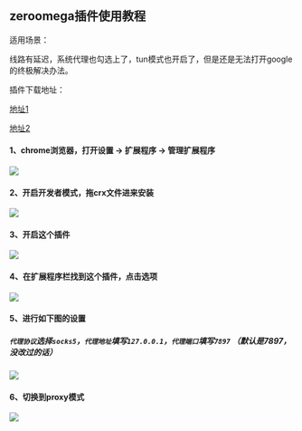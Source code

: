 ## zeroomega插件使用教程

适用场景：

线路有延迟，系统代理也勾选上了，tun模式也开启了，但是还是无法打开google的终极解决办法。

插件下载地址：

[地址1](https://file.helloking.top/chrome/zeroomega-3.3.11.crx)

[地址2](https://file2.helloking.top/chrome/zeroomega-3.3.11.crx)

#### 1、chrome浏览器，打开设置 -> 扩展程序 -> 管理扩展程序
![](/img/omega/c1.png)

#### 2、开启开发者模式，拖crx文件进来安装
![](/img/omega/c2.png)

#### 3、开启这个插件
![](/img/omega/c3.png)

#### 4、在扩展程序栏找到这个插件，点击选项
![](/img/omega/c4.png)

#### 5、进行如下图的设置

##### `代理协议`选择`socks5`，`代理地址`填写`127.0.0.1`，`代理端口`填写`7897` （默认是7897，没改过的话）

![](/img/omega/c5.png)

#### 6、切换到proxy模式
![](/img/omega/c6.png)

